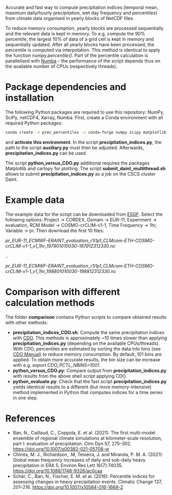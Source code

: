 Accurate and fast way to compute precipitation indices (temporal mean, maximum daily/hourly precipitation, wet day frequency and percentiles) from climate data organised in yearly blocks of NetCDF files.

To reduce memory consumption, yearly blocks are processed sequentially and the relevant data is kept in memory. To e.g. compute the 90% percentile, the largest 10% of data of a grid cell is kept in memory
and sequentially updated. After all yearly blocks have been processed, the percentile is computed via interpolation. This method is identical to apply the function *numpy.percentile()*. Part of the percentile
calculation is parallelised with [Numba](http://numba.pydata.org) – the performance of the script depends thus on the available number of CPUs (respectively threads).

# Package dependencies and installation

The following Python packages are required to use this repository: NumPy, SciPy, netCDF4, Xarray, Numba.
First, create a Conda environment with all required Python packages:

```bash
conda create -n prec_percentiles -c conda-forge numpy scipy matplotlib netcdf4 xarray numba
```

and **activate this environment**. In the script **precipitation_indices.py**, the path to the script **auxiliary.py** must then be adjusted. Afterwards, **precipitation_indices.py** can be used.

The script **python_versus_CDO.py** additional requires the packages Matplotlib and cartopy for plotting. The script **submit_daint_multithread.sh** allows to submit **precipitation_indices.py** as a job on the CSCS cluster Daint.

# Example data

The example data for the script can be downloaded from [ESGF](https://esgf-data.dkrz.de/search/cordex-dkrz/).
Select the following options: Project &rarr; CORDEX, Domain &rarr; EUR-11, Experiment &rarr; evaluation, RCM Model &rarr; COSMO-crCLIM-v1-1, Time Frequency &rarr; 1hr, Variable &rarr; pr. Then download the first 10 files:

*pr_EUR-11_ECMWF-ERAINT_evaluation_r1i1p1_CLMcom-ETH-COSMO-crCLIM-v1-1_v1_1hr_197901010030-197912312330.nc*

..

*pr_EUR-11_ECMWF-ERAINT_evaluation_r1i1p1_CLMcom-ETH-COSMO-crCLIM-v1-1_v1_1hr_198801010030-198812312330.nc*

# Comparison with different calculation methods

The folder **comparison** contains Python scripts to compare obtained results with other methods:
- **precipitation_indices_CDO.sh**: Compute the same precipitation indices with [CDO](https://code.mpimet.mpg.de/projects/cdo/). This methods is approximately ~10 times slower than applying **precipitation_indices.py**
(depending on the available CPUs/threads). With CDO, percentiles are estimated by sorting the data into bins (see [CDO Manual](https://code.mpimet.mpg.de/projects/cdo/embedded/cdo.pdf)) to reduce memory consumption.
By default, 101 bins are applied. To obtain more accurate results, the bin size can be increase with e.g. *export CDO_PCTL_NBINS=1001*.
- **python_versus_CDO.py**: Compare output from **precipitation_indices.py** with results from the above shell script applying CDO.
- **python_evaluate.py**: Check that the fast script **precipitation_indices.py** yields identical results to a different (but more memory-intensive) method implemented in Python that computes indices for a time series in one step.

# References
- Ban, N., Caillaud, C., Coppola, E. et al. (2021): The first multi-model ensemble of regional climate simulations at kilometer-scale resolution, part I: evaluation of precipitation. Clim Dyn 57, 275–302. https://doi.org/10.1007/s00382-021-05708-w
- Chinita, M. J., Richardson, .M, Teixeira, J. and Miranda, P. M. A. (2021): Global mean frequency increases of daily and sub-daily heavy precipitation in ERA 5. Environ Res Lett 16(7):74035. https://doi.org/10.1088/1748-9326/ac0caa
- Schär, C., Ban, N., Fischer, E. M. et al. (2016): Percentile indices for assessing changes in heavy precipitation events. Climatic Change 137, 201–216. https://doi.org/10.1007/s10584-016-1669-2
